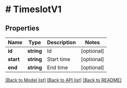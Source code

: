 # # TimeslotV1

## Properties

Name | Type | Description | Notes
------------ | ------------- | ------------- | -------------
**id** | **string** | Id | [optional]
**start** | **string** | Start time | [optional]
**end** | **string** | End time | [optional]

[[Back to Model list]](../../README.md#models) [[Back to API list]](../../README.md#endpoints) [[Back to README]](../../README.md)
